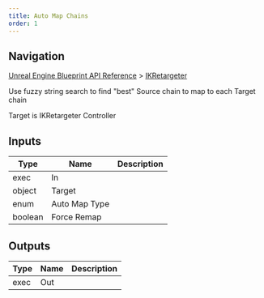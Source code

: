 ```yaml
---
title: Auto Map Chains
order: 1
---
```

## Navigation

[Unreal Engine Blueprint API Reference](https://dev.epicgames.com/documentation/en-us/unreal-engine/BlueprintAPI) > [IKRetargeter](https://dev.epicgames.com/documentation/en-us/unreal-engine/BlueprintAPI/IKRetargeter)

Use fuzzy string search to find "best" Source chain to map to each Target chain

Target is IKRetargeter Controller

## Inputs

| Type | Name | Description |
| --- | --- | --- |
| exec | In |  |
| object | Target |  |
| enum | Auto Map Type |  |
| boolean | Force Remap |  |

## Outputs

| Type | Name | Description |
| --- | --- | --- |
| exec | Out |  |
